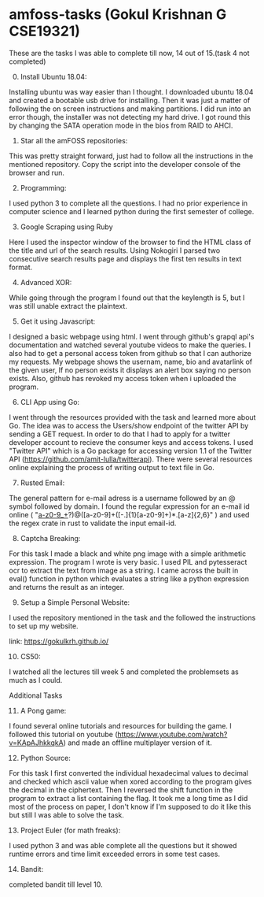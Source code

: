 # amfoss-tasks (Gokul Krishnan G CSE19321)
These are the tasks I was able to complete till now, 14 out of 15.(task 4 not completed)

0. Install Ubuntu 18.04:

  Installing ubuntu was way easier than I thought. I downloaded ubuntu 18.04 and created a bootable usb drive for installing. Then it was just a matter of following the on screen instructions and making partitions. I did run into an error though, the installer was not detecting my hard drive. I got round this by changing the SATA operation mode in the bios from RAID to AHCI.

1. Star all the amFOSS repositories:

  This was pretty straight forward, just had to follow all the instructions in the mentioned repository. Copy the script into the developer console of the browser and run.
  
2. Programming:

  I used python 3 to complete all the questions. I had no prior experience in computer science and I learned python during the first semester of college.
  
3. Google Scraping using Ruby

  Here I used the inspector window of the browser to find the HTML class of the title and url of the search results. Using Nokogiri I parsed two consecutive search results page and displays the first ten results in text format.

4. Advanced XOR:

  While going through the program I found out that the keylength is 5, but I was still unable extract the plaintext.

5. Get it using Javascript:

I designed a basic webpage using html. I went through github's grapql api's documentation and watched several youtube videos to make the queries. I also had to get a personal access token from github so that I can authorize my requests. My webpage shows the usernam, name, bio and avatarlink of the given user, If no person exists it displays an alert box saying no person exists. Also, github has revoked my access token when i uploaded the program.
  
6. CLI App using Go:

  I went through the resources provided with the task and learned more about Go. The idea was to access the Users/show endpoint of the twitter API by sending a GET request. In order to do that I had to apply for a twitter developer account to recieve the consumer keys and access tokens. I used "Twitter API" which is a Go package for accessing version 1.1 of the Twitter API (https://github.com/amit-lulla/twitterapi). There were several resources online explaining the process of writing output to text file in Go.
  
7. Rusted Email:

  The general pattern for e-mail adress is a username followed by an @ symbol followed by domain. I found the regular expression for an e-mail id online ( "[a-z0-9_+]([a-z0-9_+.]*[a-z0-9_+])?)@([a-z0-9]+([\-\.]{1}[a-z0-9]+)*\.[a-z]{2,6}" ) and used the regex crate in rust to validate the input email-id.

8. Captcha Breaking:

  For this task I made a black and white png image with a simple arithmetic expression. The program I wrote is very basic. I used PIL and pytesseract ocr to extract the text from image as a string. I came across the built in eval() function in python which evaluates a string like a python expression and returns the result as an integer.
 
9. Setup a Simple Personal Website:

  I used the repository mentioned in the task and the followed the instructions to set up my website.
 
 link: https://gokulkrh.github.io/

10. CS50:

  I watched all the lectures till week 5 and completed the problemsets as much as I could.
  
Additional Tasks

11. A Pong game:

  I found several online tutorials and resources for building the game. I followed this tutorial on youtube (https://www.youtube.com/watch?v=KApAJhkkqkA) and made an offline multiplayer version of it.
 
12. Python Source:

  For this task I first converted the individual hexadecimal values to decimal and checked which ascii value when xored according to the program gives the decimal in the ciphertext. Then I reversed the shift function in the program to extract a list containing the flag. It took me a long time as I did most of the process on paper, I don't know if I'm supposed to do it like this but still I was able to solve the task.
  
13. Project Euler (for math freaks):

  I used python 3 and was able complete all the questions but it showed runtime errors and time limit exceeded errors in some test cases.
  
14. Bandit:
  
  completed bandit till level 10.
